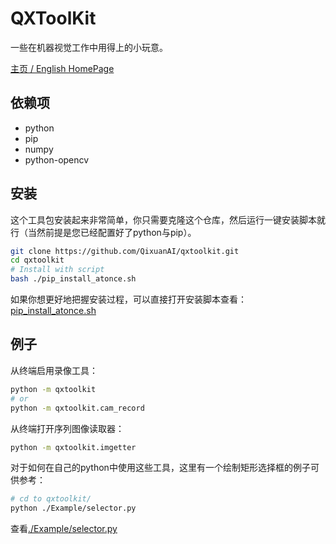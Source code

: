 # QXToolKit

一些在机器视觉工作中用得上的小玩意。

[主页 / English HomePage](https://github.com/QixuanAI/qxtoolkit)

## 依赖项

* python
* pip
* numpy
* python-opencv

## 安装

这个工具包安装起来非常简单，你只需要克隆这个仓库，然后运行一键安装脚本就行（当然前提是您已经配置好了python与pip）。
```bash
git clone https://github.com/QixuanAI/qxtoolkit.git
cd qxtoolkit
# Install with script
bash ./pip_install_atonce.sh
```
如果你想更好地把握安装过程，可以直接打开安装脚本查看：[pip_install_atonce.sh](https://github.com/QixuanAI/qxtoolkit/blob/master/pip_install_atonce.sh)

## 例子

从终端启用录像工具：
```bash
python -m qxtoolkit
# or
python -m qxtoolkit.cam_record
```

从终端打开序列图像读取器：
```bash
python -m qxtoolkit.imgetter
```

对于如何在自己的python中使用这些工具，这里有一个绘制矩形选择框的例子可供参考：
```bash
# cd to qxtoolkit/
python ./Example/selector.py
```
查看[./Example/selector.py](https://github.com/QixuanAI/qxtoolkit/blob/master/Example/selector.py)